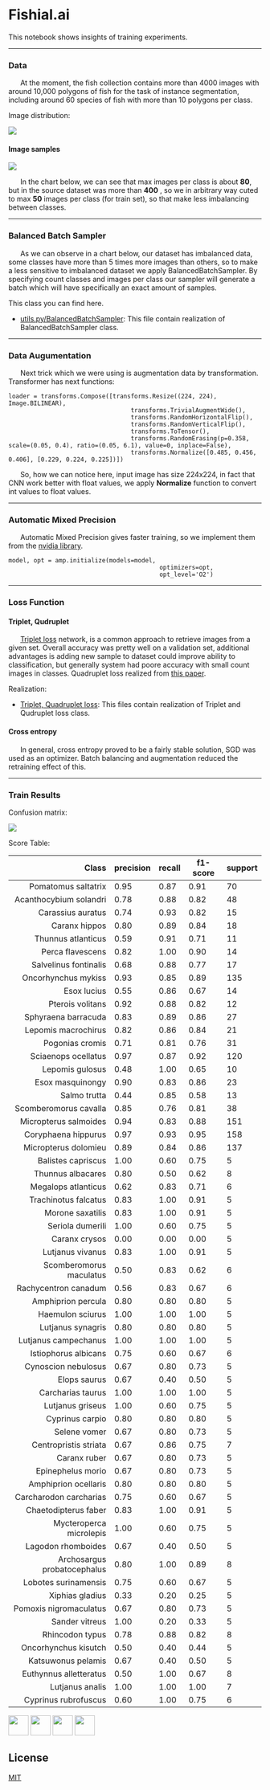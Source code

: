 # Fishial.ai

This notebook shows insights of training experiments. 

---

### Data

&nbsp;&nbsp;&nbsp;&nbsp;&nbsp;&nbsp;At the moment, the fish collection contains more than 4000 images with around 10,000 polygons of fish for the task of instance segmentation, including around 60 species of fish with more than 10 polygons per class.

Image distribution:

<div style="width:200px">

![](../imgs/img_distribution.png)
</div>

#### Image samples

<div style="width:300px">

![](../imgs/images_sample.png)
</div>


&nbsp;&nbsp;&nbsp;&nbsp;&nbsp;&nbsp;In the chart below, we can see that max images per class is about **80**, but in the source dataset was more than **400** , so we in arbitrary way cuted to max **50** images per class (for train set), so that make less imbalancing between classes.

---

### Balanced Batch Sampler

&nbsp;&nbsp;&nbsp;&nbsp;&nbsp;&nbsp;As we can observe in a chart below, our dataset has imbalanced data, some classes have more than 5 times more images than others, so to make a less sensitive to imbalanced dataset we apply BalancedBatchSampler.  By specifying count classes and images per class our sampler will generate a batch which will have specifically an exact amount of samples.

This class you can find here.
* [utils.py/BalancedBatchSampler](module/classification_package/src/dataset.py): This file contain realization of BalancedBatchSampler class.

---

### Data Augumentation

&nbsp;&nbsp;&nbsp;&nbsp;&nbsp;&nbsp;Next trick which we were using is augmentation data by transformation. Transformer has next functions:

```
loader = transforms.Compose([transforms.Resize((224, 224), Image.BILINEAR),
                                  transforms.TrivialAugmentWide(),
                                  transforms.RandomHorizontalFlip(),
                                  transforms.RandomVerticalFlip(),
                                  transforms.ToTensor(),
                                  transforms.RandomErasing(p=0.358, scale=(0.05, 0.4), ratio=(0.05, 6.1), value=0, inplace=False),
                                  transforms.Normalize([0.485, 0.456, 0.406], [0.229, 0.224, 0.225])])
```

&nbsp;&nbsp;&nbsp;&nbsp;&nbsp;&nbsp;So, how we can notice here, input image has size 224x224, in fact that CNN work better with float values, we apply **Normalize** function to convert int values to float values.

---

### Automatic Mixed Precision 

&nbsp;&nbsp;&nbsp;&nbsp;&nbsp;&nbsp;Automatic Mixed Precision gives faster training, so we implement them from the [nvidia library](https://github.com/NVIDIA/apex). 


```
model, opt = amp.initialize(models=model,
                                          optimizers=opt,
                                          opt_level='O2')
```

---

### Loss Function

#### Triplet, Qudruplet 
&nbsp;&nbsp;&nbsp;&nbsp;&nbsp;&nbsp;[Triplet loss](https://arxiv.org/pdf/1503.03832.pdf) network, is a common approach to retrieve images from a given set. Overall accuracy was pretty well on a validation set, additional advantages is adding new sample to dataset could improve ability to classification, but generally system had poore accuracy with small count images in classes. Quadruplet loss realized from [this paper](https://arxiv.org/pdf/1704.01719.pdf). 

Realization: 
* [Triplet, Quadruplet loss](module/classification_package/src/loss_functions.py): This files contain realization of Triplet and Qudruplet loss class.

#### Cross entropy

&nbsp;&nbsp;&nbsp;&nbsp;&nbsp;&nbsp;In general, cross entropy proved to be a fairly stable solution, SGD was used as an optimizer. Batch balancing and augmentation reduced the retraining effect of this.

 ---
 
### Train Results

Confusion matrix:

<div style="width:500px">

![](../imgs/image5.png)
</div>

Score Table:


| Class | precision  | recall | f1-score | support |
| -------------: | ------------- | ------------- | ------------- | ------------- |
| Pomatomus saltatrix | 0.95 | 0.87 | 0.91 | 70 |
| Acanthocybium solandri | 0.78 | 0.88 | 0.82 | 48 |
| Carassius auratus | 0.74 | 0.93 | 0.82 | 15 |
| Caranx hippos | 0.80 | 0.89 | 0.84 | 18 |
| Thunnus atlanticus | 0.59 | 0.91 | 0.71 | 11 |
| Perca flavescens | 0.82 | 1.00 | 0.90 | 14 |
| Salvelinus fontinalis | 0.68 | 0.88 | 0.77 | 17 |
| Oncorhynchus mykiss | 0.93 | 0.85 | 0.89 | 135 |
| Esox lucius | 0.55 | 0.86 | 0.67 | 14 |
| Pterois volitans | 0.92 | 0.88 | 0.82 | 12 |
| Sphyraena barracuda | 0.83 | 0.89 | 0.86 | 27 |
| Lepomis macrochirus | 0.82 | 0.86 | 0.84 | 21 |
| Pogonias cromis | 0.71 | 0.81 | 0.76 | 31 |
| Sciaenops ocellatus | 0.97 | 0.87 | 0.92 | 120 |
| Lepomis gulosus | 0.48 | 1.00 | 0.65 | 10 |
| Esox masquinongy | 0.90 | 0.83 | 0.86 | 23 |
| Salmo trutta | 0.44 | 0.85 | 0.58 | 13 |
| Scomberomorus cavalla | 0.85 | 0.76 | 0.81 | 38 |
| Micropterus salmoides | 0.94 | 0.83 | 0.88 | 151 |
| Coryphaena hippurus | 0.97 | 0.93 | 0.95 | 158 |
| Micropterus dolomieu | 0.89 | 0.84 | 0.86 | 137 |
| Balistes capriscus | 1.00 | 0.60 | 0.75 | 5 |
| Thunnus albacares | 0.80 | 0.50 | 0.62 | 8 |
| Megalops atlanticus | 0.62 | 0.83 | 0.71 | 6 |
| Trachinotus falcatus | 0.83 | 1.00 | 0.91 | 5 |
| Morone saxatilis | 0.83 | 1.00 | 0.91 | 5 |
| Seriola dumerili | 1.00 | 0.60 | 0.75 | 5 |
| Caranx crysos | 0.00 | 0.00 | 0.00 | 5 |
| Lutjanus vivanus | 0.83 | 1.00 | 0.91 | 5 |
| Scomberomorus maculatus | 0.50 | 0.83 | 0.62 | 6 |
| Rachycentron canadum | 0.56 | 0.83 | 0.67 | 6 |
| Amphiprion percula | 0.80 | 0.80 | 0.80 | 5 |
| Haemulon sciurus | 1.00 | 1.00 | 1.00 | 5 |
| Lutjanus synagris | 0.80 | 0.80 | 0.80 | 5 |
| Lutjanus campechanus | 1.00 | 1.00 | 1.00 | 5 |
| Istiophorus albicans | 0.75 | 0.60 | 0.67 | 6 |
| Cynoscion nebulosus | 0.67 | 0.80 | 0.73 | 5 |
| Elops saurus | 0.67 | 0.40 | 0.50 | 5 |
| Carcharias taurus | 1.00 | 1.00 | 1.00 | 5 |
| Lutjanus griseus | 1.00 | 0.60 | 0.75 | 5 |
| Cyprinus carpio | 0.80 | 0.80 | 0.80 | 5 |
| Selene vomer | 0.67 | 0.80 | 0.73 | 5 |
| Centropristis striata | 0.67 | 0.86 | 0.75 | 7 |
| Caranx ruber | 0.67 | 0.80 | 0.73 | 5 |
| Epinephelus morio | 0.67 | 0.80 | 0.73 | 5 |
| Amphiprion ocellaris | 0.80 | 0.80 | 0.80 | 5 |
| Carcharodon carcharias | 0.75 | 0.60 | 0.67 | 5 |
| Chaetodipterus faber | 0.83 | 1.00 | 0.91 | 5 |
| Mycteroperca microlepis | 1.00 | 0.60 | 0.75 | 5 |
| Lagodon rhomboides | 0.67 | 0.40 | 0.50 | 5 |
| Archosargus probatocephalus | 0.80 | 1.00 | 0.89 | 8 |
| Lobotes surinamensis | 0.75 | 0.60 | 0.67 | 5 |
| Xiphias gladius | 0.33 | 0.20 | 0.25 | 5 |
| Pomoxis nigromaculatus | 0.67 | 0.80 | 0.73 | 5 |
| Sander vitreus | 1.00 | 0.20 | 0.33 | 5 |
| Rhincodon typus | 0.78 | 0.88 | 0.82 | 8 |
| Oncorhynchus kisutch | 0.50 | 0.40 | 0.44 | 5 |
| Katsuwonus pelamis | 0.67 | 0.40 | 0.50 | 5 |
| Euthynnus alletteratus | 0.50 | 1.00 | 0.67 | 8 |
| Lutjanus analis | 1.00 | 1.00 | 1.00 | 7 |
| Cyprinus rubrofuscus | 0.60 | 1.00 | 0.75 | 6 |


<p float="left">
  <img src="https://fishial.ai/static/fishial_logo-2c651a547f55002df228d91f57178377.png" height="40" />
  <img src="https://wp.fishial.ai/wp-content/uploads/2020/08/68e6fe03-e654-4d15-9161-98715ff1f393.png" height="40" /> 
  <img src="https://wp.fishial.ai/wp-content/uploads/2021/01/WYE-Foundation-Full-Color.png" height="40" />
  <img src="https://wp.fishial.ai/wp-content/uploads/2019/08/dotcom-standard.png" height="40" />
</p>


## License

[MIT](https://choosealicense.com/licenses/mit/)

